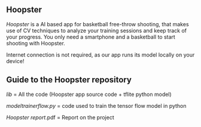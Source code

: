 ## Hoopster

*Hoopster* is a AI based app for basketball free-throw shooting, that makes use of CV techniques to analyze your training sessions and keep track of your progress. You only need a smartphone and a basketball to start shooting with Hoopster.

Internet connection is not required, as our app runs its model locally on your device!

## Guide to the Hoopster repository

*lib* = All the code (Hoopster app source code + tflite python model)

*modeltrainerflow.py* = code used to train the tensor flow model in python

*Hoopster report*.pdf = Report on the project